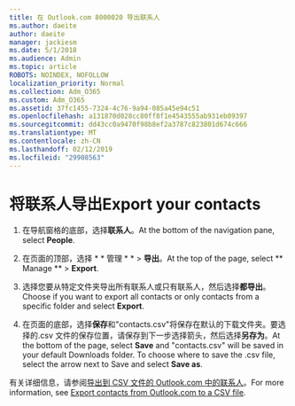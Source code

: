 ```yaml
---
title: 在 Outlook.com 8000020 导出联系人
ms.author: daeite
author: daeite
manager: jackiesm
ms.date: 5/1/2018
ms.audience: Admin
ms.topic: article
ROBOTS: NOINDEX, NOFOLLOW
localization_priority: Normal
ms.collection: Adm_O365
ms.custom: Adm_O365
ms.assetid: 37fc1455-7324-4c76-9a94-085a45e94c51
ms.openlocfilehash: a131870d028cc80ff8f1e4543555ab931eb09397
ms.sourcegitcommit: dd43cc0a9470f98b8ef2a3787c823801d674c666
ms.translationtype: MT
ms.contentlocale: zh-CN
ms.lasthandoff: 02/12/2019
ms.locfileid: "29908563"
---
```

# <a name="export-your-contacts"></a><span data-ttu-id="15f08-102">将联系人导出</span><span class="sxs-lookup"><span data-stu-id="15f08-102">Export your contacts</span></span>

1. <span data-ttu-id="15f08-103">在导航窗格的底部，选择**联系人**。</span><span class="sxs-lookup"><span data-stu-id="15f08-103">At the bottom of the navigation pane, select **People**.</span></span>
    
2. <span data-ttu-id="15f08-104">在页面的顶部，选择 \* \* 管理 \* \* \> **导出**。</span><span class="sxs-lookup"><span data-stu-id="15f08-104">At the top of the page, select \*\* Manage \*\* \> **Export**.</span></span>
    
3. <span data-ttu-id="15f08-105">选择您要从特定文件夹导出所有联系人或只有联系人，然后选择**都导出**。</span><span class="sxs-lookup"><span data-stu-id="15f08-105">Choose if you want to export all contacts or only contacts from a specific folder and select **Export**.</span></span> 
    
4. <span data-ttu-id="15f08-p101">在页面的底部，选择**保存**和"contacts.csv"将保存在默认的下载文件夹。要选择的.csv 文件的保存位置，请保存到下一步选择箭头，然后选择**另存为**。</span><span class="sxs-lookup"><span data-stu-id="15f08-p101">At the bottom of the page, select **Save** and "contacts.csv" will be saved in your default Downloads folder. To choose where to save the .csv file, select the arrow next to Save and select **Save as**.</span></span> 
    
<span data-ttu-id="15f08-108">有关详细信息，请参阅[导出到 CSV 文件的 Outlook.com 中的联系人](https://go.microsoft.com/fwlink/p/?linkid=873137)。</span><span class="sxs-lookup"><span data-stu-id="15f08-108">For more information, see [Export contacts from Outlook.com to a CSV file](https://go.microsoft.com/fwlink/p/?linkid=873137).</span></span>
  


